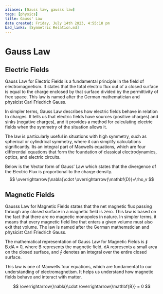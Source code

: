 ```yaml
---
aliases: [Gauss law, gausss law]
tags: [physics]
title: Gauss' Law
date created: Friday, July 14th 2023, 4:55:18 pm
bad_links: [Symmetric Relation.md]
---
```

# Gauss Law
## Electric Fields
Gauss Law for Electric Fields is a fundamental principle in the field of electromagnetism. It states that the total electric flux out of a closed surface is equal to the charge enclosed by that surface divided by the permittivity of free space. This law is named after the German mathematician and physicist Carl Friedrich Gauss.

In simpler terms, Gauss Law describes how electric fields behave in relation to charges. It tells us that electric fields have sources (positive charges) and sinks (negative charges), and it provides a method for calculating electric fields when the symmetry of the situation allows it.

The law is particularly useful in situations with high symmetry, such as spherical or cylindrical symmetry, where it can simplify calculations significantly. Its an integral part of Maxwells equations, which are four differential equations that form the foundation of classical electrodynamics, optics, and electric circuits.

Below is the Vector form of Gauss’ Law which states that the divergence of the Electric Flux is proportional to the charge density.
$$
\overrightarrow{\nabla}\cdot \overrightarrow{\mathbf{D}}=\rho_v
$$

## Magnetic Fields
Gausss Law for Magnetic Fields states that the net magnetic flux passing through any closed surface in a magnetic field is zero. This law is based on the fact that there are no magnetic monopoles in nature. In simpler terms, it means that every magnetic field line that enters a given volume must also exit that volume. The law is named after the German mathematician and physicist Carl Friedrich Gauss.

The mathematical representation of Gauss Law for Magnetic Fields is ∮ B.dA = 0, where B represents the magnetic field, dA represents a small area on the closed surface, and ∮ denotes an integral over the entire closed surface.

This law is one of Maxwells four equations, which are fundamental to our understanding of electromagnetism. It helps us understand how magnetic fields behave and interact with matter.

$$
\overrightarrow{\nabla}\cdot \overrightarrow{\mathbf{B}} = 0
$$
